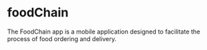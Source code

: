 # foodChain
The FoodChain app is a mobile application designed to facilitate the process of food ordering and delivery.
